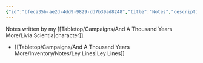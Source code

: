 ```yaml
---
{"id":"bfeca35b-ae2d-4dd9-9829-dd7b39ad8248","title":"Notes","description":"Inventory - Notes","publish":true,"date_created":"Friday, April 19th 2024, 4:59:09 pm","date_modified":"Friday, April 19th 2024, 5:03:36 pm","path":"Tabletop/Campaigns/And A Thousand Years More/Inventory/Notes/index.md","permalink":"/tabletop/campaigns/and-a-thousand-years-more/inventory/notes/index/","PassFrontmatter":true}
---
```



Notes written by my [[Tabletop/Campaigns/And A Thousand Years More/Livia Scientia\|character]].

- [[Tabletop/Campaigns/And A Thousand Years More/Inventory/Notes/Ley Lines\|Ley Lines]]

